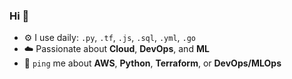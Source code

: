### Hi 👋  

- ⚙️ I use daily: `.py`, `.tf`, `.js`, `.sql`, `.yml`, `.go`
- ☁️ Passionate about **Cloud**, **DevOps**, and **ML**  
- 💬 `ping` me about **AWS**, **Python**, **Terraform**, or **DevOps/MLOps**  

